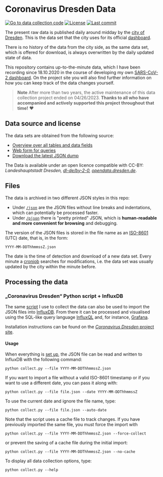# Coronavirus Dresden Data

[![Go to data collection code](https://img.shields.io/badge/corona-data-yellow)](https://github.com/jdieg0/coronavirus-dresden)
[![License](https://img.shields.io/badge/license-DL--DE--BY--2.0-green)](https://github.com/jdieg0/coronavirus-dresden-data/blob/main/LICENCE)
[![Last commit](https://img.shields.io/github/last-commit/jdieg0/coronavirus-dresden-data)](https://github.com/jdieg0/coronavirus-dresden-data/commits/main)

The present raw data is published daily around midday by the [city of Dresden](https://www.dresden.de/de/leben/gesundheit/hygiene/infektionsschutz/corona.php). This is the data set that the city uses for its official [dashboard](https://experience.arcgis.com/experience/d2386f3214c1451c81b242be69bb3d50).

There is no history of the data from the city side, as the same data set, which is offered for download, is always overwritten by the daily updated state of data.

This repository contains up-to-the-minute data, which I have been recording since 18.10.2020 in the course of developing my own [SARS-CoV-2 dashboard](https://github.com/jdieg0/coronavirus-dresden). On the project site you will also find further information on how you can keep track of the data changes yourself.

> **Note**
> After more than two years, the active maintenance of this data collection project ended on 04/26/2023. **Thanks to all who have accompanied and actively supported this project throughout that time!** :heart:

## Data source and license

The data sets are obtained from the following source:

- [Overview over all tables and data fields](https://services.arcgis.com/ORpvigFPJUhb8RDF/ArcGIS/rest/services/corona_DD_7_Sicht/FeatureServer/layers)
- [Web form for queries](https://services.arcgis.com/ORpvigFPJUhb8RDF/ArcGIS/rest/services/corona_DD_7_Sicht/FeatureServer/query)
- [Download the latest JSON dump](https://services.arcgis.com/ORpvigFPJUhb8RDF/arcgis/rest/services/corona_DD_7_Sicht/FeatureServer/0/query?f=pjson&where=ObjectId>=0&outFields=*)

The Data is available under an open licence compatible with CC-BY: *Landeshauptstadt Dresden, [dl-de/by-2-0](https://www.govdata.de/dl-de/by-2-0), [opendata.dresden.de](https://opendata.dresden.de/)*.

## Files

The data is archived in two different JSON styles in this repo:

- Under [```/json```](json) are the JSON files without line breaks and indentations, which can potentially be processed faster.
- Under [```/pjson```](pjson) there is "pretty printed" JSON, which is **human-readable and more convenient for browsing** and debugging.

The version of the JSON files is stored in the file name as an [ISO-8601](https://en.wikipedia.org/wiki/ISO_8601) (UTC) date, that is, in the form:

    YYYY-MM-DDThhmmssZ.json

The date is the time of detection and download of a new data set. Every minute a [cronjob](https://github.com/jdieg0/coronavirus-dresden#cron) searches for modifications, i.e. the data set was usually updated by the city within the minute before.

## Processing the data

### „Coronavirus Dresden“ Python script + InfluxDB

The same [script](https://github.com/jdieg0/coronavirus-dresden) I use to collect the data can also be used to import the JSON files into [InfluxDB](https://www.influxdata.com/products/influxdb-overview/). From there it can be processed and visualised using the SQL-like query language [InfluxQL](https://docs.influxdata.com/influxdb/v1.8/query_language/spec/) and, for instance, [Grafana](https://grafana.com/docs/grafana/latest/datasources/influxdb/).

Installation instructions can be found on the [*Coronavirus Dresden* project site](https://github.com/jdieg0/coronavirus-dresden).

#### Usage

When everything is [set up](https://github.com/jdieg0/coronavirus-dresden#install), the JSON file can be read and written to InfluxDB with the following command:

    python collect.py --file YYYY-MM-DDThhmmssZ.json

If you want to import a file without a valid ISO-8601 timestamp or if you want to use a different date, you can pass it along with:

    python collect.py --file file.json --date YYYY-MM-DDThhmmssZ

To use the current date and ignore the file name, type:

    python collect.py --file file.json --auto-date


Note that the script uses a cache file to track changes. If you have previously imported the same file, you must force the import with

    python collect.py --file YYYY-MM-DDThhmmssZ.json --force-collect

or prevent the saving of a cache file during the initial import:

    python collect.py --file YYYY-MM-DDThhmmssZ.json --no-cache

To display all data collection options, type:

    python collect.py --help
